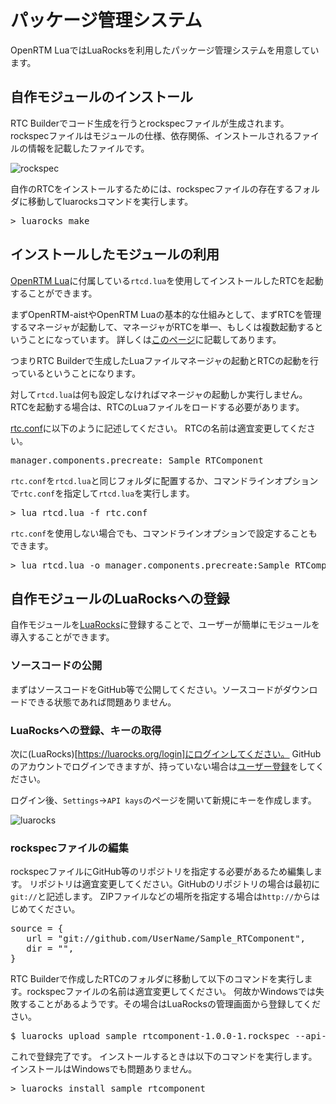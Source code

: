 # パッケージ管理システム

OpenRTM LuaではLuaRocksを利用したパッケージ管理システムを用意しています。

## 自作モジュールのインストール

RTC Builderでコード生成を行うとrockspecファイルが生成されます。
rockspecファイルはモジュールの仕様、依存関係、インストールされるファイルの情報を記載したファイルです。

![rockspec](https://user-images.githubusercontent.com/6216077/49258724-d6658e00-f479-11e8-813d-082f4a381c8a.png)


自作のRTCをインストールするためには、rockspecファイルの存在するフォルダに移動してluarocksコマンドを実行します。

<pre>
> luarocks make
</pre>

## インストールしたモジュールの利用

[OpenRTM Lua](https://github.com/Nobu19800/RTM-Lua)に付属している`rtcd.lua`を使用してインストールしたRTCを起動することができます。

まずOpenRTM-aistやOpenRTM Luaの基本的な仕組みとして、まずRTCを管理するマネージャが起動して、マネージャがRTCを単一、もしくは複数起動するということになっています。
詳しくは[このページ](glossary.html#マネージャ)に記載してあります。


つまりRTC Builderで生成したLuaファイルマネージャの起動とRTCの起動を行っているということになります。

対して`rtcd.lua`は何も設定しなければマネージャの起動しか実行しません。
RTCを起動する場合は、RTCのLuaファイルをロードする必要があります。

[rtc.conf](glossary.html#rtcconf)に以下のように記述してください。
RTCの名前は適宜変更してください。

<pre>
manager.components.precreate: Sample_RTComponent
</pre>


`rtc.conf`を`rtcd.lua`と同じフォルダに配置するか、コマンドラインオプションで`rtc.conf`を指定して`rtcd.lua`を実行します。

<pre>
> lua rtcd.lua -f rtc.conf 
</pre>

`rtc.conf`を使用しない場合でも、コマンドラインオプションで設定することもできます。

<pre>
> lua rtcd.lua -o manager.components.precreate:Sample_RTComponent
</pre>


## 自作モジュールのLuaRocksへの登録

自作モジュールを[LuaRocks](https://luarocks.org)に登録することで、ユーザーが簡単にモジュールを導入することができます。

### ソースコードの公開

まずはソースコードをGitHub等で公開してください。ソースコードがダウンロードできる状態であれば問題ありません。

### LuaRocksへの登録、キーの取得

次に(LuaRocks)[https://luarocks.org/login]にログインしてください。
GitHubのアカウントでログインできますが、持っていない場合は[ユーザー登録](https://luarocks.org/register)をしてください。

ログイン後、`Settings`->`API kays`のページを開いて新規にキーを作成します。

![luarocks](https://user-images.githubusercontent.com/6216077/49260252-221b3600-f480-11e8-81e3-04465b69be81.png)


### rockspecファイルの編集

rockspecファイルにGitHub等のリポジトリを指定する必要があるため編集します。
リポジトリは適宜変更してください。GitHubのリポジトリの場合は最初に`git://`と記述します。
ZIPファイルなどの場所を指定する場合は`http://`からはじめてください。

<pre>
source = {
   url = "git://github.com/UserName/Sample_RTComponent",
   dir = "",
}
</pre>



RTC Builderで作成したRTCのフォルダに移動して以下のコマンドを実行します。rockspecファイルの名前は適宜変更してください。
何故かWindowsでは失敗することがあるようです。その場合はLuaRocksの管理画面から登録してください。

<pre>
$ luarocks upload sample_rtcomponent-1.0.0-1.rockspec --api-key=*******
</pre>


これで登録完了です。
インストールするときは以下のコマンドを実行します。インストールはWindowsでも問題ありません。

<pre>
> luarocks install sample_rtcomponent
</pre>
